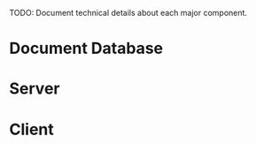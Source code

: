 TODO: Document technical details about each major component.

# Document Database

# Server

# Client
